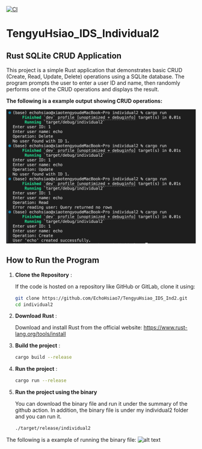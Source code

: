 [![CI](https://github.com/EchoHsiao7/TengyuHsiao_IDS_Ind2/actions/workflows/CI.yml/badge.svg)](https://github.com/EchoHsiao7/TengyuHsiao_IDS_Ind2/actions/workflows/CI.yml)
# TengyuHsiao_IDS_Individual2

## Rust SQLite CRUD Application

This project is a simple Rust application that demonstrates basic CRUD (Create, Read, Update, Delete) operations using a SQLite database. The program prompts the user to enter a user ID and name, then randomly performs one of the CRUD operations and displays the result.

**The following is a example output showing CRUD operations:**

![alt text](image.png)

## How to Run the Program


1. **Clone the Repository** :

   If the code is hosted on a repository like GitHub or GitLab, clone it using:

   ```bash
   git clone https://github.com/EchoHsiao7/TengyuHsiao_IDS_Ind2.git
   cd individual2

2. **Download Rust** :

    Download and install Rust from the official website: https://www.rust-lang.org/tools/install

3. **Build the project** :

   ```bash
   cargo build --release


4. **Run the project** :

   ```bash
   cargo run --release

5.  **Run the project using the binary** 

    You can download the binary file and run it under the summary of the github action. In addition, the binary file is under my individual2 folder and you can run it.

     ```bash
     ./target/release/individual2

The following is a example of running the binary file:
![alt text](image-1.png)